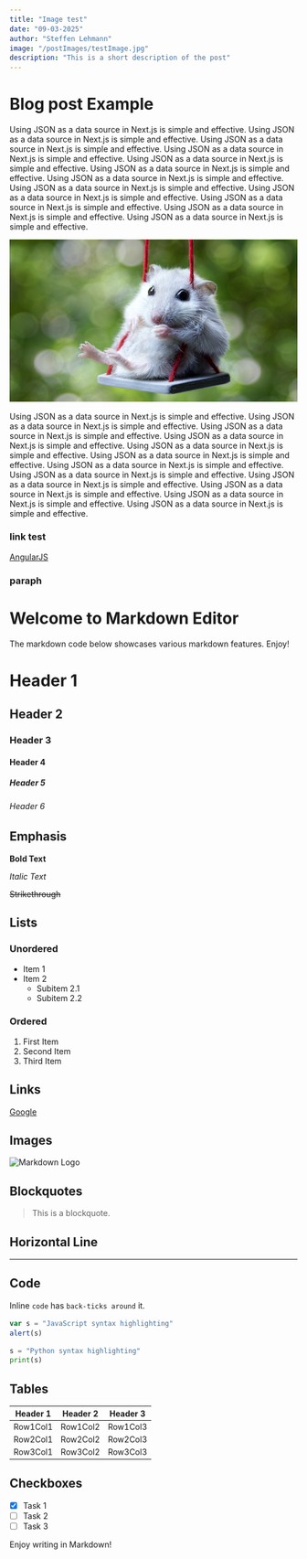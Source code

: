 ```yaml
---
title: "Image test"
date: "09-03-2025"
author: "Steffen Lehmann"
image: "/postImages/testImage.jpg"
description: "This is a short description of the post"
---
```


# Blog post Example
Using JSON as a data source in Next.js is simple and effective.  Using JSON as a data source in Next.js is simple and effective.  Using JSON as a data source in Next.js is simple and effective.  Using JSON as a data source in Next.js is simple and effective.  Using JSON as a data source in Next.js is simple and effective.  Using JSON as a data source in Next.js is simple and effective.  Using JSON as a data source in Next.js is simple and effective.  Using JSON as a data source in Next.js is simple and effective.  Using JSON as a data source in Next.js is simple and effective.  Using JSON as a data source in Next.js is simple and effective.  Using JSON as a data source in Next.js is simple and effective.  Using JSON as a data source in Next.js is simple and effective.  

![Test Image](../postImages/testImage.jpg)

Using JSON as a data source in Next.js is simple and effective.  Using JSON as a data source in Next.js is simple and effective.  Using JSON as a data source in Next.js is simple and effective.  Using JSON as a data source in Next.js is simple and effective.  Using JSON as a data source in Next.js is simple and effective.  Using JSON as a data source in Next.js is simple and effective.  Using JSON as a data source in Next.js is simple and effective.  Using JSON as a data source in Next.js is simple and effective.  Using JSON as a data source in Next.js is simple and effective.  Using JSON as a data source in Next.js is simple and effective.  Using JSON as a data source in Next.js is simple and effective.  Using JSON as a data source in Next.js is simple and effective.  

### link test
[AngularJS](https://angularjs.org/)

### paraph
# Welcome to Markdown Editor

The markdown code below showcases various markdown features. Enjoy!

# Header 1
## Header 2
### Header 3
#### Header 4
##### Header 5
###### Header 6

## Emphasis

**Bold Text**

*Italic Text*

~~Strikethrough~~

## Lists

### Unordered
- Item 1
- Item 2
  - Subitem 2.1
  - Subitem 2.2

### Ordered
1. First Item
2. Second Item
3. Third Item

## Links
[Google](http://www.google.com)

## Images
![Markdown Logo](https://markdowneditor.net/wp-content/base/favicon32x32.svg)

## Blockquotes
> This is a blockquote. 

## Horizontal Line
---

## Code

Inline `code` has `back-ticks around` it.

```javascript
var s = "JavaScript syntax highlighting"
alert(s)
```

```python
s = "Python syntax highlighting"
print(s)
```

## Tables

| Header 1 | Header 2 | Header 3 |
|----------|----------|----------|
| Row1Col1 | Row1Col2 | Row1Col3 |
| Row2Col1 | Row2Col2 | Row2Col3 |
| Row3Col1 | Row3Col2 | Row3Col3 |

## Checkboxes
- [x] Task 1
- [ ] Task 2
- [ ] Task 3

Enjoy writing in Markdown!